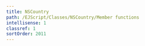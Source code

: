 ```yaml
---
title: NSCountry
path: /EJScript/Classes/NSCountry/Member functions
intellisense: 1
classref: 1
sortOrder: 2011
---
```





